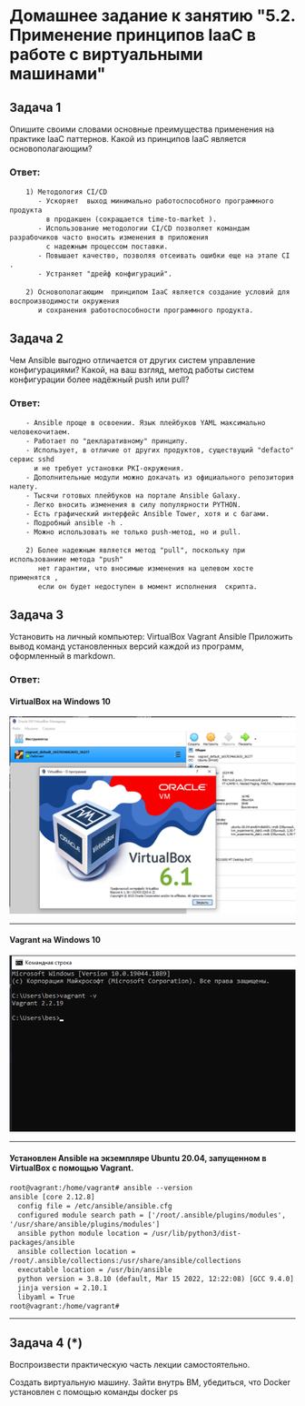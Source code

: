 # Домашнее задание к занятию "5.2. Применение принципов IaaC в работе с виртуальными машинами"


## Задача 1
Опишите своими словами основные преимущества применения на практике IaaC паттернов.
Какой из принципов IaaC является основополагающим?

### Ответ:

        
        1) Методология CI/CD 
           - Ускоряет  выход минимально работоспособного программного продукта 
             в продакшен (сокращается time-to-market ). 
           - Использование методологии CI/CD позволяет командам разрабочиков часто вносить изменения в приложения 
             с надежным процессом поставки.
           - Повышает качество, позволяя отсеивать ошибки еще на этапе CI .   
           - Устраняет "дрейф конфигураций".  
          
        2) Основополагающим  принципом IaaC является создание условий для воспроизводимости окружения 
           и сохранения работоспособности программного продукта.

## Задача 2
Чем Ansible выгодно отличается от других систем управление конфигурациями?
Какой, на ваш взгляд, метод работы систем конфигурации более надёжный push или pull?

### Ответ:

        - Ansible проще в освоении. Язык плейбуков YAML максимально человекочитаем.
        - Работает по "декларативному" принципу. 
        - Использует, в отличие от других продуктов, сущеcтвущий "defacto" сервис sshd  
          и не требует установки PKI-окружения. 
        - Дополнительные модули можно докачать из официального репозитория налету.
        - Тысячи готовых плейбуков на портале Ansible Galaxy.
        - Легко вносить изменения в силу популярности PYTHON.
        - Есть графический интерфейс Ansible Tower, хотя и с багами.
        - Подробный ansible -h .
        - Можно использовать не только push-метод, но и pull.

        2) Более надежным является метод "pull", поскольку при использованиие метода "push"  
           нет гарантии, что вносимые изменения на целевом хосте применятся , 
           если он будет недоступен в момент исполнения  скрипта.   

## Задача 3
Установить на личный компьютер:
VirtualBox
Vagrant
Ansible
Приложить вывод команд установленных версий каждой из программ, оформленный в markdown.

### Ответ:

#### VirtualBox на  Windows 10

![img.png](img.png)

---

#### Vagrant  на Windows 10

![img_1.png](img_1.png)

---

#### Установлен Ansible на экземпляре Ubuntu 20.04, запущенном в  VirtualBox c помощью Vagrant.

    root@vagrant:/home/vagrant# ansible --version
    ansible [core 2.12.8]
      config file = /etc/ansible/ansible.cfg
      configured module search path = ['/root/.ansible/plugins/modules', '/usr/share/ansible/plugins/modules']
      ansible python module location = /usr/lib/python3/dist-packages/ansible
      ansible collection location = /root/.ansible/collections:/usr/share/ansible/collections
      executable location = /usr/bin/ansible
      python version = 3.8.10 (default, Mar 15 2022, 12:22:08) [GCC 9.4.0]
      jinja version = 2.10.1
      libyaml = True
    root@vagrant:/home/vagrant#

---

## Задача 4 (*)


Воспроизвести практическую часть лекции самостоятельно.

Создать виртуальную машину.
Зайти внутрь ВМ, убедиться, что Docker установлен с помощью команды
docker ps

